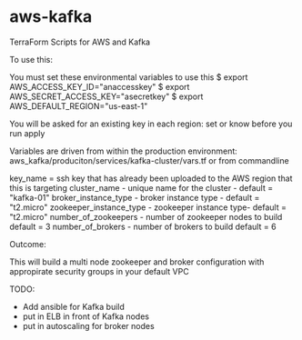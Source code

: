 # aws-kafka
TerraForm Scripts for AWS and Kafka

To use this:

You must set these environmental variables to use this
$ export AWS_ACCESS_KEY_ID="anaccesskey"
$ export AWS_SECRET_ACCESS_KEY="asecretkey"
$ export AWS_DEFAULT_REGION="us-east-1"

You will be asked for an existing key in each region: set or know before you run apply


Variables are driven from within the production environment: aws_kafka/produciton/services/kafka-cluster/vars.tf or from commandline

key_name = ssh key that has already been uploaded to the AWS region that this is targeting
cluster_name - unique name for the cluster - default = "kafka-01"
broker_instance_type - broker instance type - default = "t2.micro"
zookeeper_instance_type - zookeeper instance type-  default = "t2.micro"
number_of_zookeepers - number of zookeeper nodes to build default = 3
number_of_brokers - number of brokers to build default = 6

Outcome:

This will build a multi node zookeeper and broker configuration with appropirate security groups in your default VPC

TODO:

- Add ansible for Kafka build
- put in ELB in front of Kafka nodes
- put in autoscaling for broker nodes
